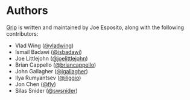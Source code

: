 Authors
=======

[Grip][home] is written and maintained by Joe Esposito,
along with the following contributors:

- Vlad Wing ([@vladwing](https://github.com/vladwing))
- Ismail Badawi ([@isbadawi](https://github.com/isbadawi))
- Joe Littlejohn ([@joelittlejohn](https://github.com/joelittlejohn))
- Brian Cappello ([@briancappello](https://github.com/briancappello))
- John Gallagher ([@jgallagher](https://github.com/jgallagher))
- Ilya Rumyantsev ([@iliggio](https://github.com/iliggio))
- Jon Chen ([@fly](https://github.com/fly))
- Silas Snider ([@swsnider](https://github.com/swsnider))


[home]: README.md
